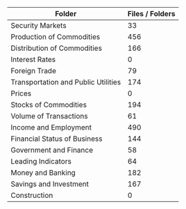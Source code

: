 | Folder                              |   Files / Folders |
|-------------------------------------|-------------------|
| Security Markets                    |                33 |
| Production of Commodities           |               456 |
| Distribution of Commodities         |               166 |
| Interest Rates                      |                 0 |
| Foreign Trade                       |                79 |
| Transportation and Public Utilities |               174 |
| Prices                              |                 0 |
| Stocks of Commodities               |               194 |
| Volume of Transactions              |                61 |
| Income and Employment               |               490 |
| Financial Status of Business        |               144 |
| Government and Finance              |                58 |
| Leading Indicators                  |                64 |
| Money and Banking                   |               182 |
| Savings and Investment              |               167 |
| Construction                        |                 0 |